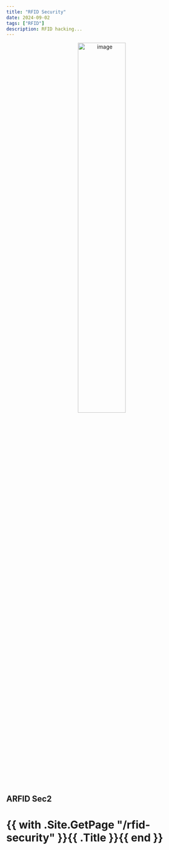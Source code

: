 ```yaml
---
title: "RFID Security"
date: 2024-09-02
tags: ["RFID"]
description: RFID hacking...
---
```


<p align="center">
  <img src="/images/teensy.jpg" alt="image" width="50%" height="50%">
</p>

## ARFID Sec2



<h1>{{ with .Site.GetPage "/rfid-security" }}{{ .Title }}{{ end }}</h1>

